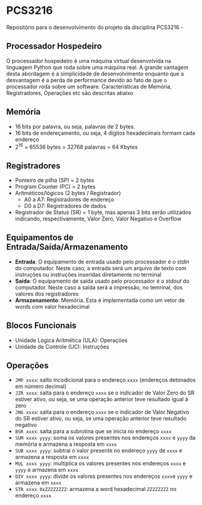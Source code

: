 # PCS3216
Repositório para o desenvolvimento do projeto da disciplina PCS3216 - 

## Processador Hospedeiro
O processador hospedeiro é uma máquina virtual desenvolvida na linguagem Python que roda sobre uma máquina real. A grande vantagem desta abordagem é a simplicidade de desenvolvimento enquanto que a desvantagem é a perda de performance devido ao fato de que o processador roda sobre um software. 
Características de Memória, Registradores, Operações etc são descritas abaixo

## Memória 
* 16 bits por palavra, ou seja, palavras de 2 bytes. 
* 16 bits de endereçamento, ou seja, 4 dígitos hexadecimais formam cada endereço
* 2<sup>16</sup> = 65536 bytes = 32768 palavras = 64 Kbytes

## Registradores
* Ponteiro de pilha (SP) = 2 bytes
* Program Counter (PC) = 2 bytes
* Aritméticos/lógicos (2 bytes / Registrador)
  * A0 a A7: Registradores de endereço
  * D0 a D7: Registradores de dados
* Registrador de Status (SR) = 1 byte, mas apenas 3 bits serão utilizados indicando, respectivamente, Valor Zero, Valor Negativo e Overflow

## Equipamentos de Entrada/Saída/Armazenamento
* **Entrada**: O equipamento de entrada usado pelo processador é o _stdin_ do computador. Neste caso, a entrada será um arquivo de texto com instruções ou instruções inseridas diretamente no terminal
* **Saída**: O equipamento de saída usado pelo processador é o _stdout_ do computador. Neste caso a saída será a impressão, no temrinal, dos valores dos registradores
* **Armazenamento**: Memória. Esta é implementada como um vetor de words com valor hexadecimal

## Blocos Funcionais
* Unidade Lógica Aritmética (ULA): Operações
* Unidade de Controle (UC): Instruções

## Operações
* `JMP xxxx`: salto incodicional para o endereço `xxxx` (endereços detonados em número decimal)
* `JZR xxxx`: salta para o endereço `xxxx` se o indicador de Valor Zero do SR estiver ativo, ou seja, se uma operação anterior teve resultado igual à zero
* `JNG xxxx`: salta para o endereço `xxxx` se o indicador de Valor Negativo do SR estiver ativo, ou seja, se uma operação anterior teve resultado negativo
* `BSR xxxx`: salta para a subrotina que se inicia no endereço `xxxx`
* `SUM xxxx yyyy`: soma os valores presentes nos endereços `xxxx` e `yyyy` da memória e armazena a resposta em `xxxx`
* `SUB xxxx yyyy`: subtrai o valor presente no endereço `yyyy` de `xxxx` e armazena a resposta em `xxxx`
* `MUL xxxx yyyy`: multiplica os valores presentes nos endereços `xxxx` e `yyyy` e armazena em `xxxx`
* `DIV xxxx yyyy`: divide os valores presentes nos endereços `xxxx`e `yyyy` e armazena em `xxxx`
* `STR xxxx 0xZZZZZZZZ`: armazena a word hexadecimal `ZZZZZZZZ` no endereço `xxxx`
